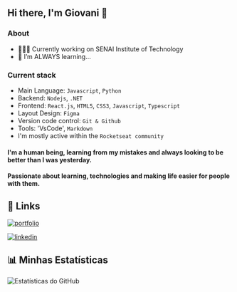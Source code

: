 ## Hi there, I'm Giovani 👋

### About
- 🧑🏽‍💻 Currently working on SENAI Institute of Technology
- 🚀 I’m ALWAYS learning...

### Current stack
- Main Language: `Javascript`, `Python`
- Backend: `Nodejs`, `.NET`
- Frontend: `React.js`, `HTML5`, `CSS3`, `Javascript`, `Typescript`
- Layout Design: `Figma`
- Version code control: `Git & Github`
- Tools: 'VsCode', `Markdown`
- I'm mostly active within the `Rocketseat community`

#### I'm a human being, learning from my mistakes and always looking to be better than I was yesterday.

#### Passionate about learning, technologies and making life easier for people with them.

## 🔗 Links
[![portfolio](https://img.shields.io/badge/my_portfolio-000?style=for-the-badge&logo=ko-fi&logoColor=white)](https://drive.google.com/file/d/1M4Asf_qqrpB8wEciuCw6dqB4bcdam-Hl/view?usp=sharing)

[![linkedin](https://img.shields.io/badge/linkedin-0A66C2?style=for-the-badge&logo=linkedin&logoColor=white)](https://www.linkedin.com/in/giovani-costa-silva-b17b72171/)

## 📊 Minhas Estatísticas
![Estatísticas do GitHub](https://github-readme-stats.vercel.app/api?username=Giakomogcs&show_icons=true&theme=radical)
